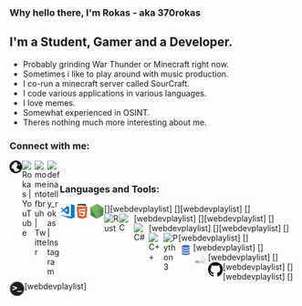 ### Why hello there, I'm Rokas - aka 370rokas

## I'm a Student, Gamer and a Developer.

- Probably grinding War Thunder or Minecraft right now.
- Sometimes i like to play around with music production.
- I co-run a minecraft server called SourCraft.
- I code various applications in various languages.
- I love memes.
- Somewhat experienced in OSINT.
- Theres nothing much more interesting about me.

### Connect with me:

[<img align="left" alt="rokas.gamingmiux.eu" width="22px" src="https://raw.githubusercontent.com/iconic/open-iconic/master/svg/globe.svg" />][website]
[<img align="left" alt="Rokas | YouTube" width="22px" src="https://cdn.jsdelivr.net/npm/simple-icons@v3/icons/youtube.svg" />][youtube]
[<img align="left" alt="momentofbruh | Twitter" width="22px" src="https://cdn.jsdelivr.net/npm/simple-icons@v3/icons/twitter.svg" />][twitter]
[<img align="left" alt="definatelly_rokas | Instagram" width="22px" src="https://cdn.jsdelivr.net/npm/simple-icons@v3/icons/instagram.svg" />][instagram]

<br />

### Languages and Tools:

[<img align="left" alt="Visual Studio Code" width="26px" src="https://raw.githubusercontent.com/github/explore/80688e429a7d4ef2fca1e82350fe8e3517d3494d/topics/visual-studio-code/visual-studio-code.png" />][webdevplaylist]
[<img align="left" alt="HTML" width="26px" src="https://raw.githubusercontent.com/github/explore/80688e429a7d4ef2fca1e82350fe8e3517d3494d/topics/html/html.png" />][webdevplaylist]
[<img align="left" alt="Node.js" width="26px" src="https://raw.githubusercontent.com/github/explore/80688e429a7d4ef2fca1e82350fe8e3517d3494d/topics/nodejs/nodejs.png" />][webdevplaylist]
[<img align="left" alt="Rust" width="26px" src="https://www.rust-lang.org/static/images/rust-logo-blk.svg" />][webdevplaylist]
[<img align="left" alt="C" width="26px" src="https://masterprograming.com/wp-content/uploads/2019/03/c-programming-e1536069688313.png" />][webdevplaylist]
[<img align="left" alt="C#" width="26px" src="https://camo.githubusercontent.com/0617f4657fef12e8d16db45b8d73def73144b09f/68747470733a2f2f646576656c6f7065722e6665646f726170726f6a6563742e6f72672f7374617469632f6c6f676f2f6373686172702e706e67" />][webdevplaylist]
[<img align="left" alt="C++" width="26px" src="https://webforpc.com/wp-content/uploads/2018/03/c-plus-plus-program-logo-image.png" />][webdevplaylist]
[<img align="left" alt="Python 3" width="26px" src="https://code.fb.com/wp-content/uploads/2016/05/2000px-Python-logo-notext.svg_.png" />][webdevplaylist]
[<img align="left" alt="SQL" width="26px" src="https://raw.githubusercontent.com/github/explore/80688e429a7d4ef2fca1e82350fe8e3517d3494d/topics/sql/sql.png" />][webdevplaylist]
[<img align="left" alt="MySQL" width="26px" src="https://raw.githubusercontent.com/github/explore/80688e429a7d4ef2fca1e82350fe8e3517d3494d/topics/mysql/mysql.png" />][webdevplaylist]
[<img align="left" alt="GitHub" width="26px" src="https://raw.githubusercontent.com/github/explore/78df643247d429f6cc873026c0622819ad797942/topics/github/github.png" />][webdevplaylist]
[<img align="left" alt="Terminal" width="26px" src="https://raw.githubusercontent.com/github/explore/80688e429a7d4ef2fca1e82350fe8e3517d3494d/topics/terminal/terminal.png" />][webdevplaylist]

<br />
<br />

[website]: https://rokas.gamingmix.eu
[twitter]: https://twitter.com/momentofbruh
[youtube]: https://youtube.com/channel/UCnxRonX5agFn63WUYhQgUVA
[instagram]: https://instagram.com/definatelly_rokas/
